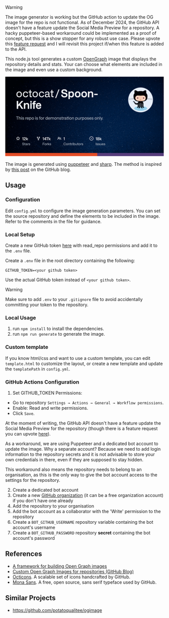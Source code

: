>[!WARNING]
> The image generator is working but the GitHub action to update the OG image for the repo is not functional. As of December 2024, the GitHub API doesn't have a feature update the Social Media Preview for a repository. A hacky puppeteer-based workaround could be implemented as a proof of concept, but this is a show stopper for any robust use case. Please upvote this [feature request](https://github.com/orgs/community/discussions/32166) and I will revisit this project if/when this feature is added to the API.

This node.js tool generates a custom [OpenGraph](https://www.opengraph.xyz/) image that displays the repository details and stats. Your can choose what elements are included in the image and even use a custom background.

![Repo OpenGraph Image](example-og-image.png)

The image is generated using [puppeteer](https://github.com/GoogleChrome/puppeteer) and [sharp](https://github.com/lovell/sharp). The method is inspired by [this post](https://github.blog/open-source/git/framework-building-open-graph-images/) on the GitHub blog.

## Usage

### Configuration

Edit `config.yml` to configure the image generation parameters. You can set the source repository and define the elements to be included in the image. Refer to the comments in the file for guidance.

### Local Setup

Create a new GitHub token [here](https://github.com/settings/tokens) with read_repo permissions and add it to the `.env` file.

Create a `.env` file in the root directory containing the following:
```
GITHUB_TOKEN=<your github token>
```
Use the actual GitHub token instead of `<your github token>`.

> [!WARNING]
> Make sure to add `.env` to your `.gitignore` file to avoid accidentally committing your token to the repository.

### Local Usage

1. run `npm install` to install the dependencies.
2. run `npm run generate` to generate the image.

### Custom template

If you know html/css and want to use a custom template, you can edit `template.html` to customize the layout, or create a new template and update the `templatePath` in `config.yml`.

### GitHub Actions Configuration

1. Set GITHUB_TOKEN Permissions:
- Go to repository `Settings → Actions → General → Workflow permissions`.
- Enable: Read and write permissions.
- Click `Save`.

At the moment of writing, the GitHub API doesn't have a feature update the Social Media Preview for the repository (though there is a feature request you can upvote [here](https://github.com/orgs/community/discussions/32166)). 

As a workaround, we are using Puppeteer and a dedicated bot account to update the image. Why a separate account? Because we need to add login information to the repository secrets and it is not advisable to store your own credentials in there, even if they are supposed to stay hidden.

This workaround also means the repository needs to belong to an organisation, as this is the only way to give the bot account access to the settings for the repository.

2. Create a dedicated bot account 
3. Create a new [GitHub organization](https://github.com/settings/organizations) (it can be a free organization account) if you don't have one already
4. Add the repository to your organisation
5. Add the bot account as a collaborator with the 'Write' permission to the repository
6. Create a `BOT_GITHUB_USERNAME` repository variable containing the bot account's username
7. Create a `BOT_GITHUB_PASSWORD` repository **secret** containing the bot account's password

## References

- [A framework for building Open Graph images](https://github.blog/open-source/git/framework-building-open-graph-images/)
- [Custom Open Graph Images for repositories (GitHub Blog)](https://github.blog/news-insights/product-news/custom-open-graph-images-for-repositories/)
- [Octicons](https://primer.style/foundations/icons). A scalable set of icons handcrafted by GitHub.
- [Mona Sans](https://github.com/github/mona-sans). A free, open source, sans serif typeface used by GitHub.

## Similar Projects

- https://github.com/potatoqualitee/ogimage